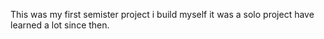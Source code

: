 This was my first semister project i build myself it was a solo project have learned a lot since then.
